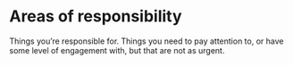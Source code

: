 # Areas of responsibility
Things you’re responsible for. Things you need to pay attention to, or have some level of engagement with, but that are not as urgent.